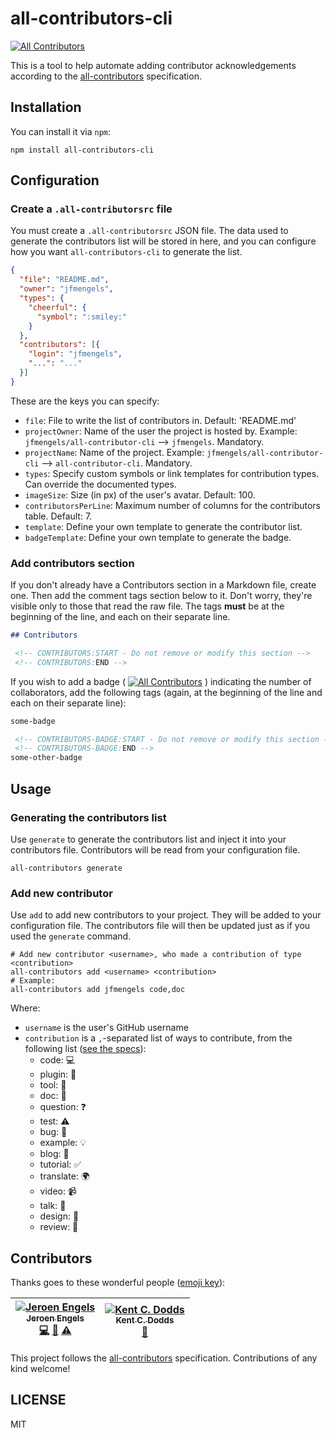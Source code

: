 # all-contributors-cli

<!-- CONTRIBUTORS-BADGE:START - Do not remove or modify this section -->
[![All Contributors](https://img.shields.io/badge/all_contributors-2-orange.svg?style=flat-square)](#contributors)
<!-- CONTRIBUTORS-BADGE:END -->

This is a tool to help automate adding contributor acknowledgements according to the [all-contributors](https://github.com/kentcdodds/all-contributors) specification.

## Installation

You can install it via `npm`:
```
npm install all-contributors-cli
```

## Configuration

### Create a `.all-contributorsrc` file

You must create a `.all-contributorsrc` JSON file. The data used to generate the contributors list will be stored in here, and you can configure how you want `all-contributors-cli` to generate the list.

```json
{
  "file": "README.md",
  "owner": "jfmengels",
  "types": {
    "cheerful": {
      "symbol": ":smiley:"
    }
  },
  "contributors": [{
    "login": "jfmengels",
    "...": "..."
  }]
}
```

These are the keys you can specify:
- `file`: File to write the list of contributors in. Default: 'README.md'
- `projectOwner`: Name of the user the project is hosted by. Example: `jfmengels/all-contributor-cli` --> `jfmengels`. Mandatory.
- `projectName`: Name of the project. Example: `jfmengels/all-contributor-cli` --> `all-contributor-cli`. Mandatory.
- `types`: Specify custom symbols or link templates for contribution types. Can override the documented types.
- `imageSize`: Size (in px) of the user's avatar. Default: 100.
- `contributorsPerLine`: Maximum number of columns for the contributors table. Default: 7.
- `template`: Define your own template to generate the contributor list.
- `badgeTemplate`: Define your own template to generate the badge.

### Add contributors section

If you don't already have a Contributors section in a Markdown file, create one. Then add the comment tags section below to it. Don't worry, they're visible only to those that read the raw file. The tags **must** be at the beginning of the line, and each on their separate line.

```md
## Contributors

 <!-- CONTRIBUTORS:START - Do not remove or modify this section -->
 <!-- CONTRIBUTORS:END -->
```

If you wish to add a badge ( [![All Contributors](https://img.shields.io/badge/all_contributors-14-orange.svg?style=flat-square)](#contributors) ) indicating the number of collaborators, add the following tags (again, at the beginning of the line and each on their separate line):

```md
some-badge

 <!-- CONTRIBUTORS-BADGE:START - Do not remove or modify this section -->
 <!-- CONTRIBUTORS-BADGE:END -->
some-other-badge
```

## Usage

### Generating the contributors list

Use `generate` to generate the contributors list and inject it into your contributors file. Contributors will be read from your configuration file.

```
all-contributors generate
```

### Add new contributor

Use `add` to add new contributors to your project. They will be added to your configuration file. The contributors file will then be updated just as if you used the `generate` command.

```
# Add new contributor <username>, who made a contribution of type <contribution>
all-contributors add <username> <contribution>
# Example:
all-contributors add jfmengels code,doc
```

Where:
- `username` is the user's GitHub username
- `contribution` is a `,`-separated list of ways to contribute, from the following list ([see the specs](https://github.com/kentcdodds/all-contributors#emoji-key)):
  - code: 💻
  - plugin: 🔌
  - tool: 🔧
  - doc: 📖
  - question: ❓
  - test: ⚠️
  - bug: 🐛
  - example: 💡
  - blog: 📝
  - tutorial: ✅
  - translate: 🌍
  - video: 📹
  - talk: 📢
  - design: 🎨
  - review: 👀


## Contributors

Thanks goes to these wonderful people ([emoji key](https://github.com/kentcdodds/all-contributors#emoji-key)):

<!-- CONTRIBUTORS:START - Do not remove or modify this section -->
| [![Jeroen Engels](https://avatars.githubusercontent.com/u/3869412?v=3&s=100)<br /><sub>Jeroen Engels</sub>](https://github.com/jfmengels)<br />[💻](https://github.com/jfmengels/all-contributors-cli/commits?author=jfmengels) [📖](https://github.com/jfmengels/all-contributors-cli/commits?author=jfmengels) [⚠️](https://github.com/jfmengels/all-contributors-cli/commits?author=jfmengels) | [![Kent C. Dodds](https://avatars.githubusercontent.com/u/1500684?v=3&s=100)<br /><sub>Kent C. Dodds</sub>](http://kentcdodds.com/)<br />[📖](https://github.com/jfmengels/all-contributors-cli/commits?author=kentcdodds) |
| :---: | :---: |
<!-- CONTRIBUTORS:END -->

This project follows the [all-contributors](https://github.com/kentcdodds/all-contributors) specification.
Contributions of any kind welcome!

## LICENSE

MIT
